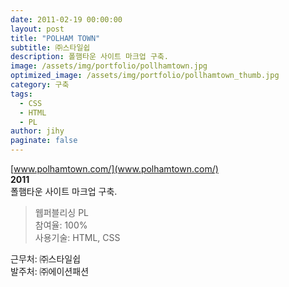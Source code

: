 ```yaml
---
date: 2011-02-19 00:00:00
layout: post
title: "POLHAM TOWN"
subtitle: ㈜스타일쉽
description: 폴햄타운 사이트 마크업 구축.
image: /assets/img/portfolio/pollhamtown.jpg
optimized_image: /assets/img/portfolio/pollhamtown_thumb.jpg
category: 구축
tags:
  - CSS
  - HTML
  - PL
author: jihy
paginate: false
---
```


[www.polhamtown.com/](www.polhamtown.com/)<br>
**2011** <br>
폴햄타운 사이트 마크업 구축.

> 웹퍼블리싱 PL <br>
참여율: 100% <br>
사용기술: HTML, CSS

근무처: ㈜스타일쉽 <br>
발주처: ㈜에이션패션